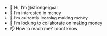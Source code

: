 - 👋 Hi, I’m @strongergoal
- 👀 I’m interested in money
- 🌱 I’m currently learning making money
- 💞️ I’m looking to collaborate on making money
- 📫 How to reach me? i dont know

<!---
strongergoal/strongergoal is a ✨ special ✨ repository because its `README.md` (this file) appears on your GitHub profile.
You can click the Preview link to take a look at your changes.
--->
